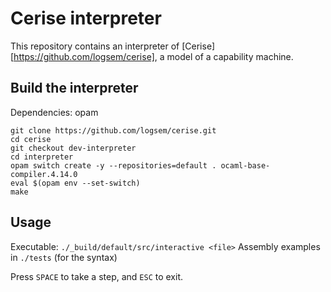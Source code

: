 # Cerise interpreter
This repository contains an interpreter of [Cerise][https://github.com/logsem/cerise], a model of a capability machine.

## Build the interpreter

Dependencies: opam

```
git clone https://github.com/logsem/cerise.git 
cd cerise
git checkout dev-interpreter
cd interpreter
opam switch create -y --repositories=default . ocaml-base-compiler.4.14.0
eval $(opam env --set-switch)
make
```

## Usage
Executable: `./_build/default/src/interactive <file>`
Assembly examples in `./tests` (for the syntax)

Press `SPACE` to take a step, and `ESC` to exit.
